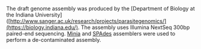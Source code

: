 The draft genome assembly was produced by the [Department of Biology at the Indiana University]([http://www.sanger.ac.uk/research/projects/parasitegenomics/](https://biology.indiana.edu/). The assembly uses Illumina NextSeq 300bp paired-end sequencing. [Minia](https://www.ncbi.nlm.nih.gov/pmc/articles/PMC4184257/) and [SPAdes](https://www.ncbi.nlm.nih.gov/pmc/articles/PMC3342519/) assemblers were used to perform a de-contaminated assembly.

